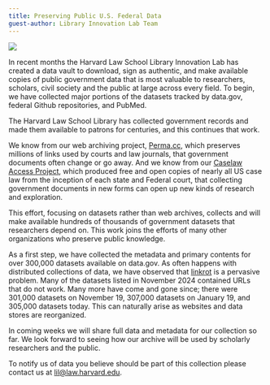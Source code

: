 ```yaml
---
title: Preserving Public U.S. Federal Data
guest-author: Library Innovation Lab Team
---
```

![](https://lil-blog-media.s3.amazonaws.com/Screenshot_2025-01-30_at_4.06.13_PM.png)

In recent months the Harvard Law School Library Innovation Lab has created a data vault to download, sign as authentic, and make available copies of public government data that is most valuable to researchers, scholars, civil society and the public at large across every field. To begin, we have collected major portions of the datasets tracked by data.gov, federal Github repositories, and PubMed. 

The Harvard Law School Library has collected government records and made them available to patrons for centuries, and this continues that work.

We know from our web archiving project, [Perma.cc](http://perma.cc), which preserves millions of links used by courts and law journals, that government documents often change or go away. And we know from our [Caselaw Access Project](http://case.law), which produced free and open copies of nearly all US case law from the inception of each state and Federal court, that collecting government documents in new forms can open up new kinds of research and exploration.

This effort, focusing on datasets rather than web archives, collects and will make available hundreds of thousands of government datasets that researchers depend on. This work joins the efforts of many other organizations who preserve public knowledge. 

As a first step, we have collected the metadata and primary contents for over 300,000 datasets available on data.gov. As often happens with distributed collections of data, we have observed that [linkrot](http://https://perma.cc/D29D-MV4L) is a pervasive problem. Many of the datasets listed in November 2024 contained URLs that do not work. Many more have come and gone since; there were 301,000 datasets on November 19, 307,000 datasets on January 19, and 305,000 datasets today. This can naturally arise as websites and data stores are reorganized.

In coming weeks we will share full data and metadata for our collection so far. We look forward to seeing how our archive will be used by scholarly researchers and the public. 

To notify us of data you believe should be part of this collection please contact us at [lil@law.harvard.edu](mailto:lil@law.harvard.edu). 
